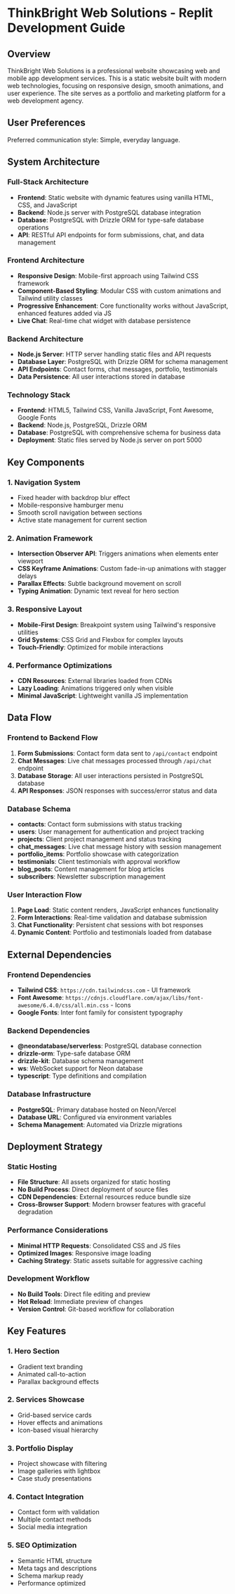 # ThinkBright Web Solutions - Replit Development Guide

## Overview

ThinkBright Web Solutions is a professional website showcasing web and mobile app development services. This is a static website built with modern web technologies, focusing on responsive design, smooth animations, and user experience. The site serves as a portfolio and marketing platform for a web development agency.

## User Preferences

Preferred communication style: Simple, everyday language.

## System Architecture

### Full-Stack Architecture
- **Frontend**: Static website with dynamic features using vanilla HTML, CSS, and JavaScript
- **Backend**: Node.js server with PostgreSQL database integration
- **Database**: PostgreSQL with Drizzle ORM for type-safe database operations
- **API**: RESTful API endpoints for form submissions, chat, and data management

### Frontend Architecture
- **Responsive Design**: Mobile-first approach using Tailwind CSS framework
- **Component-Based Styling**: Modular CSS with custom animations and Tailwind utility classes
- **Progressive Enhancement**: Core functionality works without JavaScript, enhanced features added via JS
- **Live Chat**: Real-time chat widget with database persistence

### Backend Architecture
- **Node.js Server**: HTTP server handling static files and API requests
- **Database Layer**: PostgreSQL with Drizzle ORM for schema management
- **API Endpoints**: Contact forms, chat messages, portfolio, testimonials
- **Data Persistence**: All user interactions stored in database

### Technology Stack
- **Frontend**: HTML5, Tailwind CSS, Vanilla JavaScript, Font Awesome, Google Fonts
- **Backend**: Node.js, PostgreSQL, Drizzle ORM
- **Database**: PostgreSQL with comprehensive schema for business data
- **Deployment**: Static files served by Node.js server on port 5000

## Key Components

### 1. Navigation System
- Fixed header with backdrop blur effect
- Mobile-responsive hamburger menu
- Smooth scroll navigation between sections
- Active state management for current section

### 2. Animation Framework
- **Intersection Observer API**: Triggers animations when elements enter viewport
- **CSS Keyframe Animations**: Custom fade-in-up animations with stagger delays
- **Parallax Effects**: Subtle background movement on scroll
- **Typing Animation**: Dynamic text reveal for hero section

### 3. Responsive Layout
- **Mobile-First Design**: Breakpoint system using Tailwind's responsive utilities
- **Grid Systems**: CSS Grid and Flexbox for complex layouts
- **Touch-Friendly**: Optimized for mobile interactions

### 4. Performance Optimizations
- **CDN Resources**: External libraries loaded from CDNs
- **Lazy Loading**: Animations triggered only when visible
- **Minimal JavaScript**: Lightweight vanilla JS implementation

## Data Flow

### Frontend to Backend Flow
1. **Form Submissions**: Contact form data sent to `/api/contact` endpoint
2. **Chat Messages**: Live chat messages processed through `/api/chat` endpoint
3. **Database Storage**: All user interactions persisted in PostgreSQL database
4. **API Responses**: JSON responses with success/error status and data

### Database Schema
- **contacts**: Contact form submissions with status tracking
- **users**: User management for authentication and project tracking
- **projects**: Client project management and status tracking
- **chat_messages**: Live chat message history with session management
- **portfolio_items**: Portfolio showcase with categorization
- **testimonials**: Client testimonials with approval workflow
- **blog_posts**: Content management for blog articles
- **subscribers**: Newsletter subscription management

### User Interaction Flow
1. **Page Load**: Static content renders, JavaScript enhances functionality
2. **Form Interactions**: Real-time validation and database submission
3. **Chat Functionality**: Persistent chat sessions with bot responses
4. **Dynamic Content**: Portfolio and testimonials loaded from database

## External Dependencies

### Frontend Dependencies
- **Tailwind CSS**: `https://cdn.tailwindcss.com` - UI framework
- **Font Awesome**: `https://cdnjs.cloudflare.com/ajax/libs/font-awesome/6.4.0/css/all.min.css` - Icons
- **Google Fonts**: Inter font family for consistent typography

### Backend Dependencies
- **@neondatabase/serverless**: PostgreSQL database connection
- **drizzle-orm**: Type-safe database ORM
- **drizzle-kit**: Database schema management
- **ws**: WebSocket support for Neon database
- **typescript**: Type definitions and compilation

### Database Infrastructure
- **PostgreSQL**: Primary database hosted on Neon/Vercel
- **Database URL**: Configured via environment variables
- **Schema Management**: Automated via Drizzle migrations

## Deployment Strategy

### Static Hosting
- **File Structure**: All assets organized for static hosting
- **No Build Process**: Direct deployment of source files
- **CDN Dependencies**: External resources reduce bundle size
- **Cross-Browser Support**: Modern browser features with graceful degradation

### Performance Considerations
- **Minimal HTTP Requests**: Consolidated CSS and JS files
- **Optimized Images**: Responsive image loading
- **Caching Strategy**: Static assets suitable for aggressive caching

### Development Workflow
- **No Build Tools**: Direct file editing and preview
- **Hot Reload**: Immediate preview of changes
- **Version Control**: Git-based workflow for collaboration

## Key Features

### 1. Hero Section
- Gradient text branding
- Animated call-to-action
- Parallax background effects

### 2. Services Showcase
- Grid-based service cards
- Hover effects and animations
- Icon-based visual hierarchy

### 3. Portfolio Display
- Project showcase with filtering
- Image galleries with lightbox
- Case study presentations

### 4. Contact Integration
- Contact form with validation
- Multiple contact methods
- Social media integration

### 5. SEO Optimization
- Semantic HTML structure
- Meta tags and descriptions
- Schema markup ready
- Performance optimized